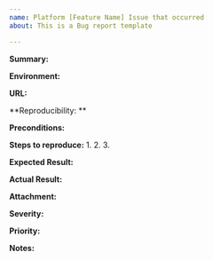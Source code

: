 ```yaml
---
name: Platform [Feature Name] Issue that occurred
about: This is a Bug report template

---
```


**Summary:** 

**Environment:** 

**URL:**

**Reproducibility: **

**Preconditions:**

**Steps to reproduce:**
1.
2.
3.

**Expected Result:**

**Actual Result:**

**Attachment:** 

**Severity:**

**Priority:** 

**Notes:**
